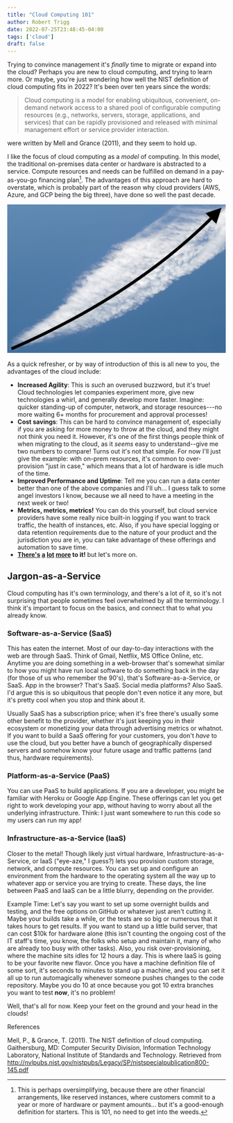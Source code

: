 ```yaml
---
title: "Cloud Computing 101"
author: Robert Trigg
date: 2022-07-25T23:48:45-04:00
tags: ['cloud']
draft: false
---
```


Trying to convince management it's *finally* time to migrate or expand into the
cloud? Perhaps you are new to cloud computing, and trying to learn more. Or
maybe, you're just wondering how well the NIST definition of cloud computing
fits in 2022? It's been over ten years since the words:

> Cloud computing is a model for enabling ubiquitous, convenient, on-demand
> network access to a shared pool of configurable computing resources (e.g.,
> networks, servers, storage, applications, and services) that can be rapidly
> provisioned and released with minimal management effort or service provider
> interaction. 

were written by Mell and Grance (2011), and they seem to hold up.

I like the focus of cloud computing as a *model* of computing. In this model,
the traditional on-premises data center or hardware is abstracted to a service.
Compute resources and needs can be fulfilled on demand in a pay-as-you-go
financing plan[^1]. The advantages of this approach are hard to overstate,
which is probably part of the reason why cloud providers (AWS, Azure, and GCP
being the big three), have done so well the past decade. 

![The trend is clear](/cloud_trend.jpg)

As a quick refresher, or by way of introduction of this is all new to you, the
advantages of the cloud include:

- **Increased Agility**: This is *such* an overused buzzword, but it's true!
  Cloud technologies let companies experiment more, give new technologies a
  whirl, and generally develop more faster. Imagine: quicker standing-up of
  computer, network, and storage resources---no more waiting 6+ months for
  procurement and approval processes!
- **Cost savings**: This can be hard to convince management of, especially if
  you are asking for more money to throw at the cloud, and they might not think
  you need it. However, it's one of the first things people think of when
  migrating to the cloud, as it *seems* easy to understand--give me two numbers
  to compare! Turns out it's not that simple. For now I'll just give the
  example: with on-prem resources, it's common to over-provision "just in
  case," which means that a lot of hardware is idle much of the time. 
- **Improved Performance and Uptime**: Tell me you can run a data center better
  than one of the above companies and I'll uh... I guess talk to some angel
  investors I know, because we all need to have a meeting in the next week or
  two!
- **Metrics, metrics, metrics!** You can do this yourself, but cloud service
  providers have some really nice built-in logging if you want to track
  traffic, the health of instances, etc. Also, if you have special logging
  or data retention requirements due to the nature of your product and the
  jurisdiction you are in, you can take advantage of these offerings and
  automation to save time.
- **[There's](https://docs.aws.amazon.com/whitepapers/latest/aws-overview/six-advantages-of-cloud-computing.html) [a](https://www.microsoft.com/en-us/windows-365/cloud-computing-advantages) [lot](https://www.ibm.com/cloud/learn/benefits-of-cloud-computing) [more](https://cloud.google.com/why-google-cloud/) to it!** but let's more on.

## Jargon-as-a-Service
Cloud computing has it's own terminology, and there's a lot of it, so it's not
surprising that people sometimes feel overwhelmed by all the terminology. I
think it's important to focus on the basics, and connect that to what you
already know.


### Software-as-a-Service (SaaS)

This has eaten the internet. Most of our day-to-day interactions with the web
are through SaaS. Think of Gmail, Netflix, MS Office Online, etc. Anytime you
are doing something in a web-browser that's somewhat similar to how you might
have run local software to do something back in the day (for those of us who
remember the 90's), that's Software-as-a-Service, or SaaS. App in the browser?
That's SaaS. Social media platforms? Also SaaS. I'd argue this is so ubiquitous
that people don't even notice it any more, but it's pretty cool when you stop
and think about it.

Usually SaaS has a subscription price; when it's free there's usually some
other benefit to the provider, whether it's just keeping you in their
ecosystem or monetizing your data through advertising metrics or whatnot. If
you want to build a SaaS offering for your customers, you don't *have* to use
the cloud, but you better have a bunch of geographically dispersed servers and
somehow know your future usage and traffic patterns (and thus, hardware
requirements). 


### Platform-as-a-Service (PaaS)
You can use PaaS to build applications. If you are a developer, you might be
familiar with Heroku or Google App Engine. These offerings can let you get
right to work developing your app, without having to worry about all the
underlying infrastructure. Think: I just want somewhere to run this code so my
users can run my app!


### Infrastructure-as-a-Service (IaaS)
Closer to the metal! Though likely just virtual hardware,
Infrastructure-as-a-Service, or IaaS ("eye-aze," I guess?) lets you provision
custom storage, network, and compute resources. You can set up and configure an
environment from the hardware to the operating system all the way up to
whatever app or service you are trying to create. These days, the line between
PaaS and IaaS can be a little blurry, depending on the provider.

Example Time: Let's say you want to set up some overnight builds and testing,
and the free options on GitHub or whatever just aren't cutting it. Maybe your
builds take a while, or the tests are so big or numerous that it takes hours to
get results.  If you want to stand up a little build server, that can cost $10k
for hardware alone (this isn't counting the ongoing cost of the IT staff's
time, you know, the folks who setup and maintain it, many of who are already
too busy with other tasks).  Also, you risk over-provisioning, where the
machine sits idles for 12 hours a day. This is where IaaS is going to be your
favorite new flavor.  Once you have a machine definition file of some sort,
it's seconds to minutes to stand up a machine, and you can set it all up to run
automagically whenever someone pushes changes to the code repository. Maybe you
do 10 at once because you got 10 extra branches you want to test **now**, it's
no problem!

Well, that's all for now. Keep your feet on the ground and your head in the
clouds!


[^1]: This is perhaps oversimplifying, because there are other financial
arrangements, like reserved instances, where customers commit to a year or more
of hardware or payment amounts... but it's a good-enough definition for
starters. This is 101, no need to get into the weeds.

References

Mell, P., & Grance, T. (2011). The NIST definition of cloud computing. Gaithersburg, MD: Computer Security Division, Information Technology Laboratory, National Institute of Standards and Technology. Retrieved from http://nvlpubs.nist.gov/nistpubs/Legacy/SP/nistspecialpublication800-145.pdf

